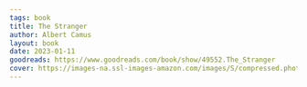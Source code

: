 ```yaml
---
tags: book
title: The Stranger
author: Albert Camus
layout: book
date: 2023-01-11
goodreads: https://www.goodreads.com/book/show/49552.The_Stranger
cover: https://images-na.ssl-images-amazon.com/images/S/compressed.photo.goodreads.com/books/1590930002i/49552.jpg
---
```

